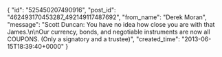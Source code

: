  {
   "id": "525450207490916",
   "post_id": "462493170453287_492149117487692",
   "from_name": "Derek Moran",
   "message": "Scott Duncan: You have no idea how close you are with that James.\n\nOur currency, bonds, and negotiable instruments are now all COUPONS. (Only a signatory and a trustee)",
   "created_time": "2013-06-15T18:39:40+0000"
 }
